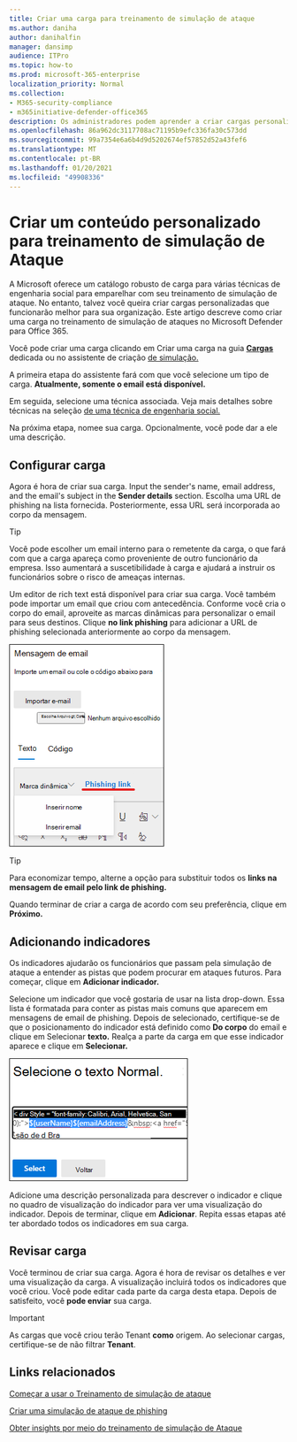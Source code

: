 ```yaml
---
title: Criar uma carga para treinamento de simulação de ataque
ms.author: daniha
author: danihalfin
manager: dansimp
audience: ITPro
ms.topic: how-to
ms.prod: microsoft-365-enterprise
localization_priority: Normal
ms.collection:
- M365-security-compliance
- m365initiative-defender-office365
description: Os administradores podem aprender a criar cargas personalizadas para treinamento de simulação de ataque no Microsoft Defender para Office 365.
ms.openlocfilehash: 86a962dc3117708ac71195b9efc336fa30c573dd
ms.sourcegitcommit: 99a7354e6a6b4d9d5202674ef57852d52a43fef6
ms.translationtype: MT
ms.contentlocale: pt-BR
ms.lasthandoff: 01/20/2021
ms.locfileid: "49908336"
---
```

# <a name="create-a-custom-payload-for-attack-simulation-training"></a>Criar um conteúdo personalizado para treinamento de simulação de Ataque

A Microsoft oferece um catálogo robusto de carga para várias técnicas de engenharia social para emparelhar com seu treinamento de simulação de ataque. No entanto, talvez você queira criar cargas personalizadas que funcionarão melhor para sua organização. Este artigo descreve como criar uma carga no treinamento de simulação de ataques no Microsoft Defender para Office 365.

Você pode criar uma carga  clicando em Criar uma carga na guia [ **Cargas**](https://security.microsoft.com/attacksimulator?viewid=payload) dedicada ou no assistente de criação [de simulação.](attack-simulation-training.md#selecting-a-payload)

A primeira etapa do assistente fará com que você selecione um tipo de carga. **Atualmente, somente o email está disponível.**

Em seguida, selecione uma técnica associada. Veja mais detalhes sobre técnicas na seleção [de uma técnica de engenharia social.](attack-simulation-training.md#selecting-a-social-engineering-technique)

Na próxima etapa, nomee sua carga. Opcionalmente, você pode dar a ele uma descrição.

## <a name="configure-payload"></a>Configurar carga

Agora é hora de criar sua carga. Input the sender's name, email address, and the email's subject in the **Sender details** section. Escolha uma URL de phishing na lista fornecida. Posteriormente, essa URL será incorporada ao corpo da mensagem.

> [!TIP]
> Você pode escolher um email interno para o remetente da carga, o que fará com que a carga apareça como proveniente de outro funcionário da empresa. Isso aumentará a suscetibilidade à carga e ajudará a instruir os funcionários sobre o risco de ameaças internas.

Um editor de rich text está disponível para criar sua carga. Você também pode importar um email que criou com antecedência. Conforme você cria o corpo do email, aproveite as marcas dinâmicas para personalizar o email para seus destinos.  Clique **no link phishing** para adicionar a URL de phishing selecionada anteriormente ao corpo da mensagem.

![Link de phishing e marcas dinâmicas realçadas na criação de carga do Microsoft Defender para Office 365](../../media/attack-sim-preview-payload-email-body.png)

> [!TIP]
> Para economizar tempo, alterne a opção para substituir todos os **links na mensagem de email pelo link de phishing.**

Quando terminar de criar a carga de acordo com seu preferência, clique em **Próximo.**

## <a name="adding-indicators"></a>Adicionando indicadores

Os indicadores ajudarão os funcionários que passam pela simulação de ataque a entender as pistas que podem procurar em ataques futuros. Para começar, clique em **Adicionar indicador.**

Selecione um indicador que você gostaria de usar na lista drop-down. Essa lista é formatada para conter as pistas mais comuns que aparecem em mensagens de email de phishing. Depois de selecionado, certifique-se de que o posicionamento do indicador está definido como **Do corpo** do email e clique em Selecionar **texto.** Realça a parte da carga em que esse indicador aparece e clique em **Selecionar.**

![Texto realçado no corpo da mensagem para adicionar a um indicador no treinamento de simulação de ataque](../../media/attack-sim-preview-select-text.png)

Adicione uma descrição personalizada para descrever o indicador e clique no quadro de visualização do indicador para ver uma visualização do indicador. Depois de terminar, clique em **Adicionar**. Repita essas etapas até ter abordado todos os indicadores em sua carga.

## <a name="review-payload"></a>Revisar carga

Você terminou de criar sua carga. Agora é hora de revisar os detalhes e ver uma visualização da carga. A visualização incluirá todos os indicadores que você criou. Você pode editar cada parte da carga desta etapa. Depois de satisfeito, você **pode enviar** sua carga.

> [!IMPORTANT]
> As cargas que você criou terão Tenant **como** origem. Ao selecionar cargas, certifique-se de não filtrar **Tenant**.

## <a name="related-links"></a>Links relacionados

[Começar a usar o Treinamento de simulação de ataque](attack-simulation-training-get-started.md)

[Criar uma simulação de ataque de phishing](attack-simulation-training.md)

[Obter insights por meio do treinamento de simulação de Ataque](attack-simulation-training-insights.md)
